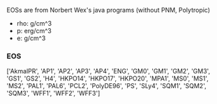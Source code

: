 
EOSs are from Norbert Wex's java programs
(without PNM, Polytropic)

 - rho: g/cm^3
 - p: erg/cm^3
 - e: g/cm^3


### EOS

['AkmalPR',
 'AP1',
 'AP2',
 'AP3',
 'AP4',
 'ENG',
 'GM0',
 'GM1',
 'GM2',
 'GM3',
 'GS1',
 'GS2',
 'H4',
 'HKPO14',
 'HKPO17',
 'HKPO20',
 'MPA1',
 'MS0',
 'MS1',
 'MS2',
 'PAL1',
 'PAL6',
 'PCL2',
 'PolyDE96',
 'PS',
 'SLy4',
 'SQM1',
 'SQM2',
 'SQM3',
 'WFF1',
 'WFF2',
 'WFF3']
